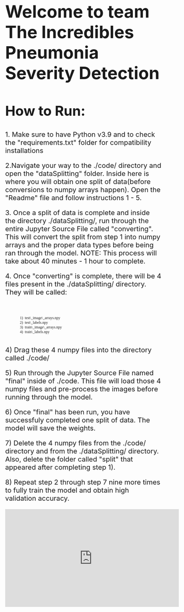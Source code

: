 <style>
    h1 {
        font-size: 55px;
    }
    h2 {
        font-size: 44px;
    }
    code {
        font-family:verdana;
    }
    p {
        font-size: 22px;
    }
</style>


<main>
    <div>
        <h1>Welcome to team The Incredibles Pneumonia Severity Detection</h1>
        <div>
            <h2>How to Run:</h2>
            <div>
                <p>1. Make sure to have Python v3.9 and to check the "requirements.txt" folder for compatibility installations </p>
                </code></pre>
            </div>
            <div>
                <p>2.Navigate your way to the ./code/ directory and open the "dataSplitting" folder. Inside here is where you will obtain one split of data(before conversions to numpy arrays happen). Open the "Readme" file and follow instructions 1 - 5.  </p>
                </code></pre>
            </div>
            <div>
                <p>3. Once a split of data is complete and inside the directory ./dataSplitting/, run through the entire Jupyter Source File called "converting". This will convert the split from step 1 into numpy arrays and the proper data types before being ran through the model.
                NOTE: This process will take about 40 minutes - 1 hour to complete. </p>
                </code></pre>
            </div>
            <div>
                <p>4. Once "converting" is complete, there will be 4 files present in the ./dataSplitting/ directory. They will be called: <br><br>
                <pre><code>
                1)  test\_image\_arrays.npy
                2)  test\_labels.npy
                3)  train\_image\_arrays.npy
                4)  train\_labels.npy 
                </code></pre>
            </div>
            <div>
                <p> 4)  Drag these 4 numpy files into the directory called ./code/</p>
            </div>
            <div>
                <p> 5) Run through the Jupyter Source File named "final" inside of ./code. This file will load those 4 numpy files and pre-process the images before running through the model. </p>
            </div>
            <div>
                <p> 6) Once "final" has been run, you have successfuly completed one split of data. The model will save the weights. </p>
            </div>
            <div>
                <p> 7) Delete the 4 numpy files from the ./code/ directory and from the ./dataSplitting/ directory. Also, delete the folder called "split" that appeared after completing step 1). </p>
            </div>
            <div>
                <p> 8) Repeat step 2 through step 7 nine more times to fully train the model and obtain high validation accuracy. </p>
            </div>
            <div>
                <p>
                <iframe 
                width="560" 
                height="315" 
                src="https://www.youtube.com/embed/OJhiQaDeXlI" 
                title="YouTube video player" 
                frameborder="0" 
                allow="accelerometer; autoplay; clipboard-write; encrypted-media; gyroscope; picture-in-picture" 
                allowfullscreen></iframe>
                </p>
            </div>
        </div>
    </div>
</main>



